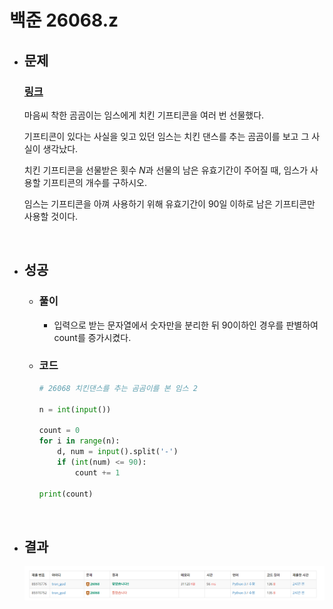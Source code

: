 # 백준 26068.z

- ## 문제
    ### [링크](https://www.acmicpc.net/problem/26068)

    마음씨 착한 곰곰이는 임스에게 치킨 기프티콘을 여러 번 선물했다.

    기프티콘이 있다는 사실을 잊고 있던 임스는 치킨 댄스를 추는 곰곰이를 보고 그 사실이 생각났다.

    치킨 기프티콘을 선물받은 횟수 $N$과 선물의 남은 유효기간이 주어질 때, 임스가 사용할 기프티콘의 개수를 구하시오.

    임스는 기프티콘을 아껴 사용하기 위해 유효기간이 90일 이하로 남은 기프티콘만 사용할 것이다.

<br>

- ## 성공

    - ### 풀이
        - 입력으로 받는 문자열에서 숫자만을 분리한 뒤 90이하인 경우를 판별하여 count를 증가시켰다.

    - ### 코드

        ```python
        # 26068 치킨댄스를 추는 곰곰이를 본 임스 2

        n = int(input())

        count = 0
        for i in range(n):
            d, num = input().split('-')
            if (int(num) <= 90):
                count += 1

        print(count)


</br>

- ## 결과

    ![alt text](image/26068_결과.png)